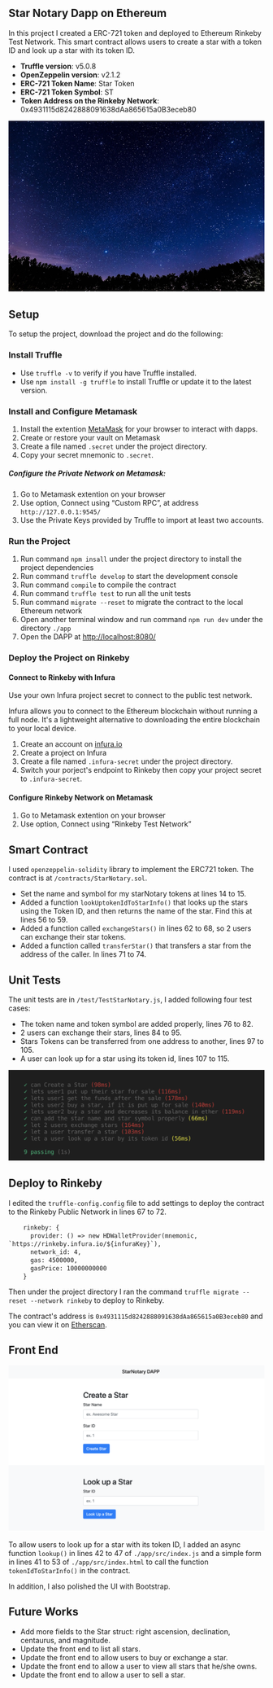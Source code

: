 ## Star Notary Dapp on Ethereum

In this project I created a ERC-721 token and deployed to Ethereum Rinkeby Test Network. This smart contract allows users to create a star with a token ID and look up a star with its token ID.

* **Truffle version**: v5.0.8
* **OpenZeppelin version**: v2.1.2
* **ERC-721 Token Name**: Star Token
* **ERC-721 Token Symbol**: ST
* **Token Address on the Rinkeby Network**: 0x4931115d8242888091638dAa865615a0B3eceb80


[image1]: ./misc/screenshot1.png
[image2]: ./misc/tests.png
[image3]: ./misc/stars.jpg

![alt text][image3]

## Setup

To setup the project, download the project and do the following:

### Install Truffle

* Use `truffle -v` to verify if you have Truffle installed.
* Use `npm install -g truffle` to install Truffle or update it to the latest version.

### Install and Configure Metamask

1. Install the extention [MetaMask](https://metamask.io/) for your browser to interact with dapps.
2. Create or restore your vault on Metamask
3. Create a file named `.secret` under the project directory.
4. Copy your secret mnemonic to `.secret`.

##### Configure the Private Network on Metamask:

1. Go to Metamask extention on your browser
2. Use option, Connect using “Custom RPC”, at address `http://127.0.0.1:9545/`
3. Use the Private Keys provided by Truffle to import at least two accounts.


### Run the Project

1. Run command `npm insall` under the project directory to install the project dependencies
2. Run command `truffle develop` to start the development console
3. Run command `compile` to compile the contract
4. Run command `truffle test` to run all the unit tests
5. Run command `migrate --reset` to migrate the contract to the local Ethereum network
6. Open another terminal window and run command `npm run dev` under the directory `./app`
7. Open the DAPP at [http://localhost:8080/](http://localhost:8080/)

### Deploy the Project on Rinkeby

#### Connect to Rinkeby with Infura

Use your own Infura project secret to connect to the public test network.

Infura allows you to connect to the Ethereum blockchain without running a full node. It's a lightweight alternative to downloading the entire blockchain to your local device. 

1. Create an account on [infura.io](https://infura.io/dashboard)
2. Create a project on Infura
3. Create a file named `.infura-secret` under the project directory.
4. Switch your porject's endpoint to Rinkeby then copy your project secret to `.infura-secret`.

#### Configure Rinkeby Network on Metamask

1. Go to Metamask extention on your browser
2. Use option, Connect using “Rinkeby Test Network”


## Smart Contract

I used `openzeppelin-solidity` library to implement the ERC721 token. The contract is at `/contracts/StarNotary.sol`.

* Set the name and symbol for my starNotary tokens at lines 14 to 15.
* Added a function `lookUptokenIdToStarInfo()` that looks up the stars using the Token ID, and then returns the name of the star. Find this at lines 56 to 59.
* Added a function called `exchangeStars()` in lines 62 to 68, so 2 users can exchange their star tokens. 
* Added a function called `transferStar()` that transfers a star from the address of the caller. In lines 71 to 74.

## Unit Tests
The unit tests are in `/test/TestStarNotary.js`, I added following four test cases:

* The token name and token symbol are added properly, lines 76 to 82.
* 2 users can exchange their stars, lines 84 to 95.
* Stars Tokens can be transferred from one address to another, lines 97 to 105.
* A user can look up for a star using its token id, lines 107 to 115.

![alt text][image2]

## Deploy to Rinkeby

I edited the `truffle-config.config` file to add settings to deploy the contract to the Rinkeby Public Network in lines 67 to 72. 


```
    rinkeby: {
      provider: () => new HDWalletProvider(mnemonic, `https://rinkeby.infura.io/${infuraKey}`),
      network_id: 4,
      gas: 4500000,
      gasPrice: 10000000000
    }
```

Then under the project directory I ran the command `truffle migrate --reset --network rinkeby` to deploy to Rinkeby.

The contract's address is `0x4931115d8242888091638dAa865615a0B3eceb80` and you can view it on [Etherscan](https://rinkeby.etherscan.io/address/0x4931115d8242888091638daa865615a0b3eceb80).

## Front End

![alt text][image1]

To allow users to look up for a star with its token ID, I added an async function `lookup()` in lines 42 to 47 of `./app/src/index.js` and a simple form in lines 41 to 53 of `./app/src/index.html` to call the function `tokenIdToStarInfo()` in the contract.

In addition, I also polished the UI with Bootstrap.

## Future Works

* Add more fields to the Star struct: right ascension, declination, centaurus, and magnitude.
* Update the front end to list all stars.
* Update the front end to allow users to buy or exchange a star.
* Update the front end to allow a user to view all stars that he/she owns.
* Update the front end to allow a user to sell a star.


    
